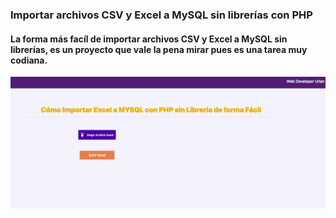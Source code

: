 ### Importar archivos CSV y Excel a MySQL sin librerías con PHP

#### La forma más facíl de importar archivos CSV y Excel a MySQL sin librerías, es un proyecto que vale la pena mirar pues es una tarea muy codiana.

![](https://raw.githubusercontent.com/urian121/imagenes-proyectos-github/master/importar-csv-a-mysql-con-php.png)
